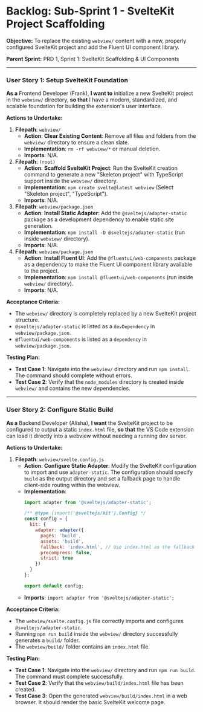# Backlog: Sub-Sprint 1 - SvelteKit Project Scaffolding

**Objective:** To replace the existing `webview/` content with a new, properly configured SvelteKit project and add the Fluent UI component library.

**Parent Sprint:** PRD 1, Sprint 1: SvelteKit Scaffolding & UI Components

---

### User Story 1: Setup SvelteKit Foundation
**As a** Frontend Developer (Frank), **I want to** initialize a new SvelteKit project in the `webview/` directory, **so that** I have a modern, standardized, and scalable foundation for building the extension's user interface.

**Actions to Undertake:**
1.  **Filepath**: `webview/`
    -   **Action**: **Clear Existing Content**: Remove all files and folders from the `webview/` directory to ensure a clean slate.
    -   **Implementation**: `rm -rf webview/*` or manual deletion.
    -   **Imports**: N/A.
2.  **Filepath**: `(root)`
    -   **Action**: **Scaffold SvelteKit Project**: Run the SvelteKit creation command to generate a new "Skeleton project" with TypeScript support inside the `webview/` directory.
    -   **Implementation**: `npm create svelte@latest webview` (Select "Skeleton project", "TypeScript").
    -   **Imports**: N/A.
3.  **Filepath**: `webview/package.json`
    -   **Action**: **Install Static Adapter**: Add the `@sveltejs/adapter-static` package as a development dependency to enable static site generation.
    -   **Implementation**: `npm install -D @sveltejs/adapter-static` (run inside `webview/` directory).
    -   **Imports**: N/A.
4.  **Filepath**: `webview/package.json`
    -   **Action**: **Install Fluent UI**: Add the `@fluentui/web-components` package as a dependency to make the Fluent UI component library available to the project.
    -   **Implementation**: `npm install @fluentui/web-components` (run inside `webview/` directory).
    -   **Imports**: N/A.

**Acceptance Criteria:**
-   The `webview/` directory is completely replaced by a new SvelteKit project structure.
-   `@sveltejs/adapter-static` is listed as a `devDependency` in `webview/package.json`.
-   `@fluentui/web-components` is listed as a `dependency` in `webview/package.json`.

**Testing Plan:**
-   **Test Case 1**: Navigate into the `webview/` directory and run `npm install`. The command should complete without errors.
-   **Test Case 2**: Verify that the `node_modules` directory is created inside `webview/` and contains the new dependencies.

---

### User Story 2: Configure Static Build
**As a** Backend Developer (Alisha), **I want** the SvelteKit project to be configured to output a static `index.html` file, **so that** the VS Code extension can load it directly into a webview without needing a running dev server.

**Actions to Undertake:**
1.  **Filepath**: `webview/svelte.config.js`
    -   **Action**: **Configure Static Adapter**: Modify the SvelteKit configuration to import and use `adapter-static`. The configuration should specify `build` as the output directory and set a fallback page to handle client-side routing within the webview.
    -   **Implementation**:
        ```javascript
        import adapter from '@sveltejs/adapter-static';

        /** @type {import('@sveltejs/kit').Config} */
        const config = {
          kit: {
            adapter: adapter({
              pages: 'build',
              assets: 'build',
              fallback: 'index.html', // Use index.html as the fallback for SPA-like behavior
              precompress: false,
              strict: true
            })
          }
        };

        export default config;
        ```
    -   **Imports**: `import adapter from '@sveltejs/adapter-static';`

**Acceptance Criteria:**
-   The `webview/svelte.config.js` file correctly imports and configures `@sveltejs/adapter-static`.
-   Running `npm run build` inside the `webview/` directory successfully generates a `build/` folder.
-   The `webview/build/` folder contains an `index.html` file.

**Testing Plan:**
-   **Test Case 1**: Navigate into the `webview/` directory and run `npm run build`. The command must complete successfully.
-   **Test Case 2**: Verify that the `webview/build/index.html` file has been created.
-   **Test Case 3**: Open the generated `webview/build/index.html` in a web browser. It should render the basic SvelteKit welcome page.
